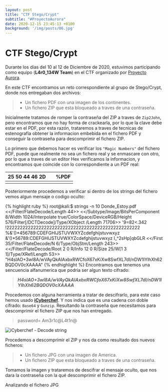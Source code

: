 ```yaml
---
layout: post
title: "CTF Stego/Crypt"
subtitle: "#ProyectoAurora"
date: 2020-12-15 23:45:13 +0100
background: '/img/posts/06.jpg'
---
```


# CTF Stego/Crypt

Durante los días del 10 al 12 de Diciembre de 2020, estuvimos participando como equipo (**L4r0_134W Team**) en el CTF organizado por [Proyecto Aurora](https://www.proyecto-aurora.org/).

En este CTF encontramos un reto correspondiente al grupo de Stego/Crypt, donde nos entregaban dos archivos:

>- Un fichero PDF con una imagen de los continentes.
>- Un fichero ZIP que esta bloqueado a traves de una contraseña.

Inicialmente tratamos de romper la contraseña del ZIP a traves de `Zip2John`, pero encontramos que no hay forma de crackearla, por lo que la clave debe estar en el PDF, por esta razón, trataremos a traves de tecnicas de estenografía obtener la informacion embebida en el fichero PDF y conseguir la contraseña para descomprimir el fichero ZIP.

Lo primero que debemos hacer es verificar los `"Magic Numbers"` del fichero PDF, puede que realmente no sea un fichero real y se enmascare con otro, por lo que a traves de un editor Hex verificamos la informacion, y encontramos que coincide con lo correspondiente a un PDF real:


| 25 50 44 46 2D |  |  %PDF |
|--|--|--|
|  |  |  |


Posteriormente procedemos a verificar si dentro de los strings del fichero vemos algun mensaje o codigo oculto:

{% highlight ruby %}
root@kali:$ strings -n 10 Donde_Estoy.pdf 
<</Filter/FlateDecode/Length 44>>
<</Subtype/Image/BitsPerComponent 8/Width 1024/Interpolate true/ColorSpace/DeviceRGB/Height 576/Filter[/DCTDecode]/Type/XObject
/Length 71706>>
'9=82<.342
!22222222222222222222222222222222222222222222222222
%&'()*456789:CDEFGHIJSTUVWXYZcdefghijstuvwxyz
&'()*56789:CDEFGHIJSTUVWXYZcdefghijstuvwxyz
I_^2sHp[qbGLR
<</First 35/Filter/FlateDecode/N 6/Type/ObjStm/Length 243>>
<</Filter/FlateDecode/Root 2 0 R/Info 12 0 R/Size 25/W[1 3 1]/Type/XRef/Length 53>>
"H4sIAO+3wl8A/wVAyQkAIAxbxRWCfoX67xKiXw8SwfXL7dI/nDW1lYlhXh62BQDOV0cXAAAA"
{% endhighlight %}
Encontramos que tenemos una sencuencia alfanumerica que podria ser algun texto cifrado:
>***H4sIAO+3wl8A/wVAyQkAIAxbxRWCfoX67xKiXw8SwfXL7dI/nDW1lYlhXh62BQDOV0cXAAAA***

Procedemos con alguna herramienta a tratar de descifrarlo, para este caso hemos usado [**iCyberchef**](http://icyberchef.com/).  Y nos indica que es una cadena con doble cifrado: `Base64`  y `Gunzip`.  Resultando la contraseña que necesitamos para descomprimir el fichero ZIP que nos han entregado.

> password= Am3r1c@L4t1n@

![iCyberchef - Decode string](https://ch4m17ux.github.io/img/posts/stego-1.jpg)

Procedemos a descomprimir el ZIP y nos da como resultado dos nuevos ficheros: 
>- Un fichero JPG con una imagen de America.
>- Un fichero ZIP que esta bloqueado a traves de una contraseña.

Tomamos la imagen y trataremos de descifrar el mensaje oculto, que nos dara la contraseña con la qué descomprimir el fichero ZIP.

Analizando el fichero JPG 
